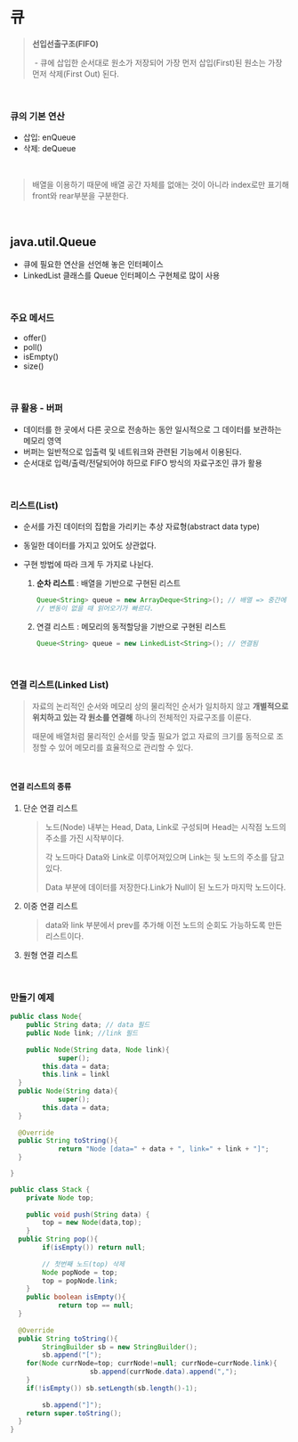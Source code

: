 # 큐

> **선입선출구조(FIFO)**
>
> ​	\- 큐에 삽입한 순서대로 원소가 저장되어 가장 먼저 삽입(First)된 원소는 가장 먼저 삭제(First Out) 된다.

​           

### 큐의 기본 연산

* 삽입: enQueue
* 삭제: deQueue

​      

> 배열을 이용하기 때문에 배열 공간 자체를 없애는 것이 아니라 index로만 표기해 front와 rear부분을 구분한다.

​           

## java.util.Queue

* 큐에 필요한 연산을 선언해 놓은 인터페이스
* LinkedList 클래스를 Queue 인터페이스 구현체로 많이 사용

​        

### 주요 메서드

* offer()
* poll()
* isEmpty()
* size()

​          

### 큐 활용 - 버퍼

* 데이터를 한 곳에서 다른 곳으로 전송하는 동안 일시적으로 그 데이터를 보관하는 메모리 영역
* 버퍼는 일반적으로 입출력 및 네트워크와 관련된 기능에서 이용된다.
* 순서대로 입력/출력/전달되어야 하므로 FIFO 방식의 자료구조인 큐가 활용

​       

### 리스트(List)

* 순서를 가진 데이터의 집합을 가리키는 추상 자료형(abstract data type)
* 동일한 데이터를 가지고 있어도 상관없다.

* 구현 방법에 따라 크게 두 가지로 나뉜다.

  1. **순차 리스트** : 배열을 기반으로 구현된 리스트

     ```java
     Queue<String> queue = new ArrayDeque<String>(); // 배열 => 중간에 배열 수정이 일어남
     // 변동이 없을 때 읽어오기가 빠르다.
     ```

  2. 연결 리스트 : 메모리의 동적할당을 기반으로 구현된 리스트

     ```java
     Queue<String> queue = new LinkedList<String>(); // 연결됨
     ```

     ​       

### 연결 리스트(Linked List)

> 자료의 논리적인 순서와 메모리 상의 물리적인 순서가 일치하지 않고 **개별적으로 위치하고 있는 각 원소를 연결해** 하나의 전체적인 자료구조를 이룬다.
>
> 때문에 배열처럼 물리적인 순서를 맞출 필요가 없고 자료의 크기를 동적으로 조정할 수 있어 메모리를 효율적으로 관리할 수 있다.

​        

#### 연결 리스트의 종류

1. 단순 연결 리스트

   > 노드(Node) 내부는 Head, Data, Link로 구성되며 Head는 시작점 노드의 주소를 가진 시작부이다.
   >
   > 각 노드마다 Data와 Link로 이루어져있으며 Link는 뒷 노드의 주소를 담고 있다.
   >
   > Data 부분에 데이터를 저장한다.Link가 Null이 된 노드가 마지막 노드이다.

2. 이중 연결 리스트

   > data와 link 부분에서 prev를 추가해 이전 노드의 순회도 가능하도록 만든 리스트이다.

3. 원형 연결 리스트

​         

### 만들기 예제

```java
public class Node{
	public String data; // data 필드
	public Node link; //link 필드
  
	public Node(String data, Node link){
			super();
    	this.data = data;
    	this.link = linkl
  }
  public Node(String data){
			super();
    	this.data = data;
  }
  
  @Override
  public String toString(){
			return "Node [data=" + data + ", link=" + link + "]";
  }

}
```

```java
public class Stack {
	private Node top;
	
	public void push(String data) {
		top = new Node(data,top);
	}
  public String pop(){
    	if(isEmpty()) return null;
    
    	// 첫번째 노드(top) 삭제
    	Node popNode = top;
    	top = popNode.link;
	}
 	public boolean isEmpty(){
			return top == null;
  }
  
  @Override
  public String toString(){
    	StringBuilder sb = new StringBuilder();
    	sb.append("[");
    for(Node currNode=top; currNode!=null; currNode=currNode.link){
					sb.append(currNode.data).append(",");
    }
    if(!isEmpty()) sb.setLength(sb.length()-1);
    
		sb.append("]");
    return super.toString();
  }
}
```

